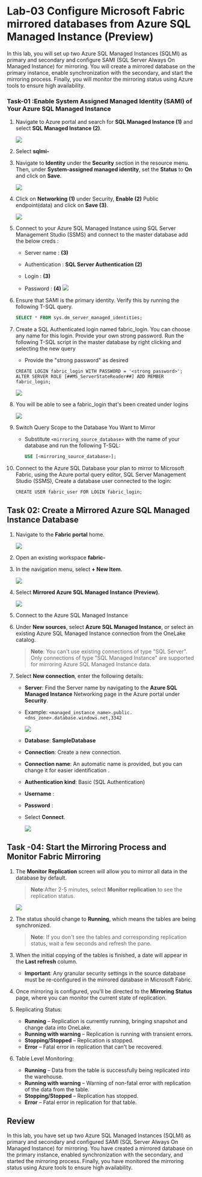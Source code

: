 # Lab-03 Configure Microsoft Fabric mirrored databases from Azure SQL Managed Instance (Preview)

In this lab, you will set up two Azure SQL Managed Instances (SQLMI) as primary and secondary and configure SAMI (SQL Server Always On Managed Instance) for mirroring. You will create a mirrored database on the primary instance, enable synchronization with the secondary, and start the mirroring process. Finally, you will monitor the mirroring status using Azure tools to ensure high availability.

### Task-01 :Enable System Assigned Managed Identity (SAMI) of Your Azure SQL Managed Instance


 1. Navigate to Azure portal and search for **SQL Managed Instance (1)** and select **SQL Managed Instance (2)**.

     ![](../media/Lab-05/sqlmi.png)

1. Select **sqlmi-<inject key="DeploymentID" enableCopy="false"/>**

 1. Navigate to **Identity** under the **Security** section in the resource menu. Then, under **System-assigned managed identity**, set the **Status** to **On** and click on **Save**.

      ![](../media/Lab-05/sqlmi00.png)

1. Click on **Networking (1)** under Security, **Enable (2)** Public endpoint(data) and click on **Save (3)**.

   ![](../media/Lab-03/s12.png)

1. Connect to your Azure SQL Managed Instance using SQL Server Management Studio (SSMS) and connect to the master database add the below creds :

   - Server name : **<inject key="SqlmI-URL" enableCopy="false"/> (3)**

   - Authentication : **SQL Server Authentication (2)**

   - Login : **<inject key="Sqlmi administrator login" enableCopy="false"/> (3)**

   - Password : **<inject key="Sqlmi administrator password" enableCopy="false"/> (4)**
       ![](../media/Lab-01/sql-login.png)

1. Ensure that SAMI is the primary identity. Verify this by running the following T-SQL query.

     ```sql
     SELECT * FROM sys.dm_server_managed_identities;
     ```

1. Create a SQL Authenticated login named fabric_login. You can choose any name for this login. Provide your own strong password. Run the following T-SQL script in the master database by right clicking and selecting the new query

    - Provide the "strong password" as desired

  
     ```
     CREATE LOGIN fabric_login WITH PASSWORD = '<strong password>';
     ALTER SERVER ROLE [##MS_ServerStateReader##] ADD MEMBER fabric_login;
     ```

   ![](../media/Lab-01/sql-query-1.png)

1. You will be able to see a fabric_login that's been created under logins 

    ![](../media/Lab-03/s13.png)

1. Switch Query Scope to the Database You Want to Mirror

   - Substitute `<mirroring_source_database>` with the name of your database and run the following T-SQL:

     ```sql
     USE [<mirroring_source_database>];
     ```

1. Connect to the Azure SQL Database your plan to mirror to Microsoft Fabric, using the Azure portal query editor, SQL Server Management Studio (SSMS), Create a database user connected to the login: 

     ```
     CREATE USER fabric_user FOR LOGIN fabric_login;
     ```

## Task 02: Create a Mirrored Azure SQL Managed Instance Database

1. Navigate to the **Fabric portal** home.

    ![](../media/Lab-01/image10.png)

2. Open an existing workspace **fabric-<inject key="DeploymentID" enableCopy="false"/>**

3. In the navigation menu, select **+ New Item**.

   ![](../media/Lab-01/fabric-new.png)

5. Select **Mirrored Azure SQL Managed Instance (Preview)**.

    ![](../media/Lab-03/sqlmi-1-1.png)

6. Connect to the Azure SQL Managed Instance

7. Under **New sources**, select **Azure SQL Managed Instance**, or select an existing Azure SQL Managed Instance connection from the OneLake catalog.

   >**Note**: You can't use existing connections of type "SQL Server". Only connections of type "SQL Managed Instance" are supported for mirroring Azure SQL Managed Instance data.


9. Select **New connection**, enter the following details:

     - **Server**: Find the Server name by navigating to the **Azure SQL Managed Instance** Networking page in the Azure portal under **Security**.

     - Example: `<managed_instance_name>.public.<dns_zone>.database.windows.net,3342`

         ![](../media/Lab-03/endpoint.png)

     - **Database**: **SampleDatabase**

     - **Connection**: Create a new connection.

     - **Connection name**: An automatic name is provided, but you can change it for easier identification
        .
     - **Authentication kind**: Basic (SQL Authentication)

     - **Username** : **<inject key="Sqlmi administrator login" enableCopy="false"/>**

     - **Password** : **<inject key="Sqlmi administrator password" enableCopy="false"/>**
       
     - Select **Connect**.
       

       ![](../media/Lab-03/new-source-connect.png)

## Task -04: Start the Mirroring Process and Monitor Fabric Mirroring

1. The **Monitor Replication** screen will allow you to mirror all data in the database by default.

    >**Note**:After 2-5 minutes, select **Monitor replication** to see the replication status.

    ![](../media/Lab-02/monitor-replication.png)

1. The status should change to **Running**, which means the tables are being synchronized.

    >**Note**: If you don't see the tables and corresponding replication status, wait a few seconds and refresh the pane.

1. When the initial copying of the tables is finished, a date will appear in the **Last refresh** column.

    - **Important**: Any granular security settings in the source database must be re-configured in the mirrored database in Microsoft Fabric.

1. Once mirroring is configured, you'll be directed to the **Mirroring Status** page, where you can monitor the current state of replication.

1. Replicating Status:
   
      - **Running** – Replication is currently running, bringing snapshot and change data into OneLake.
      - **Running with warning** – Replication is running with transient errors.
      - **Stopping/Stopped** – Replication is stopped.
      - **Error** – Fatal error in replication that can't be recovered.


 1. Table Level Monitoring:

      - **Running** – Data from the table is successfully being replicated into the warehouse.
      - **Running with warning** – Warning of non-fatal error with replication of the data from the table.
      - **Stopping/Stopped** – Replication has stopped.
      - **Error** – Fatal error in replication for that table.


## Review

In this lab, you have set up two Azure SQL Managed Instances (SQLMI) as primary and secondary and configured SAMI (SQL Server Always On Managed Instance) for mirroring. You have created a mirrored database on the primary instance, enabled synchronization with the secondary, and started the mirroring process. Finally, you have monitored the mirroring status using Azure tools to ensure high availability.
